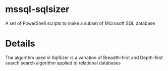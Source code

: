 # mssql-sqlsizer
A set of PowerShell scripts to make a subset of Microsoft SQL database

# Details

The algorithm used in SqlSizer is a variation of Breadth-first and Depth-first search search algorithm applied to relational databases
